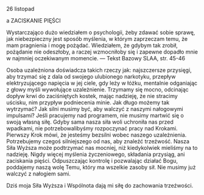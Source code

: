 26 listopad

a
ZACISKANIE PIĘŚCI

 Wystarczająco dużo wiedziałem o psychologii, żeby zdawać sobie sprawę, jak niebezpieczny jest sposób myślenia, w którym zaprzeczam temu, że mam pragnienia i mogę pożądać. Wiedziałem, że gdybym tak zrobił, pożądanie nie odeszłoby, a raczej wzmocniłoby się i zapewne dopadło mnie w najmniej oczekiwanym momencie. — Tekst Bazowy SLAA, str. 45-46

 Osoba uzależniona doświadcza takich rzeczy jak: najszczersze przysięgi, aby trzymać się z dala od swojego ulubionego narkotyku, przepływ elektryzującego napięcia w jej ciele, gdy leży w łóżku, mentalnie odganiając z głowy myśli wywołujące uzależnienie. Trzymamy się mocno, odcinając dopływ krwi do zaciśniętych kostek, mając nadzieję, że nie stracimy uścisku, nim przypływ podniecenia minie. Jak długo możemy tak wytrzymać? Jak silni musimy być, aby walczyć z naszymi nałogowymi impulsami? Jeśli pracujemy nad programem, nie musimy martwić się o swoją własną siłę. Gdyby sama nasza siła woli uchroniła nas przed wpadkami, nie potrzebowalibyśmy rozpoczynać pracy nad Krokami. Pierwszy Krok mówi, że jesteśmy bezsilni wobec naszego uzależnienia. Potrzebujemy czegoś silniejszego od nas, aby znaleźć trzeźwość. Nasza Siła Wyższa może podtrzymać nas mocniej, niż kiedykolwiek mieliśmy na to nadzieję. Nigdy więcej myślenia życzeniowego, składania przysiąg, ani zaciskania pięści. Odpuszczając kontrolę i pozwalając działać Bogu, poddajemy naszą wolę Temu, który ma wszelkie zasoby sił. Nie musimy już walczyć z nałogiem sami.

 Dziś moja Siła Wyższa i Wspólnota dają mi siłę do zachowania trzeźwości.
